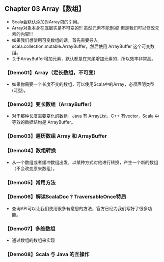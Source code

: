 ## Chapter 03 Array【数组】

- Scala会默认添加对Array包的引用。
- Array对象本身在底层实是不可变的!!! 虽然元素不能删减! 但是我们可以修改元素的内容!!!
- 如果我们想使用可变数组的话，首先需要导入scala.collection.mutable.ArrayBuffer，然后使用 ArrayBuffer 这个可变数组。
- 关于ArrayBuffer增加元素，默认都是在末尾增加元素的，所以效率非常高。

### 【Demo01】Array（定长数组，不可变）

- 如果你需要一个长度不变的数组，可以使用Scala中的Array，必须声明类型(泛型)。

### 【Demo02】变长数组（ArrayBuffer）

- 对于那种长度需要变化的数组，Java 有 ArrayList，C++ 有vector，Scala 中等效的数据结构是 ArrayBuffer。

### 【Demo03】遍历数组 Array 和 ArrayBuffer

### 【Demo04】数组转换

- 从一个数组或者缓冲数组出发，以某种方式对他进行转换，产生一个新的数组（不会改变原来数组）。

### 【Demo05】常用方法

### 【Demo06】解读ScalaDoc ? TraversableOnce特质

- 查询API可以让我们使用很多有意思的方法，官方已经为我们写好了很多功能。

### 【Demo07】多维数组

- 通过数组的数组来实现

### 【Demo08】Scala 与 Java 的互操作